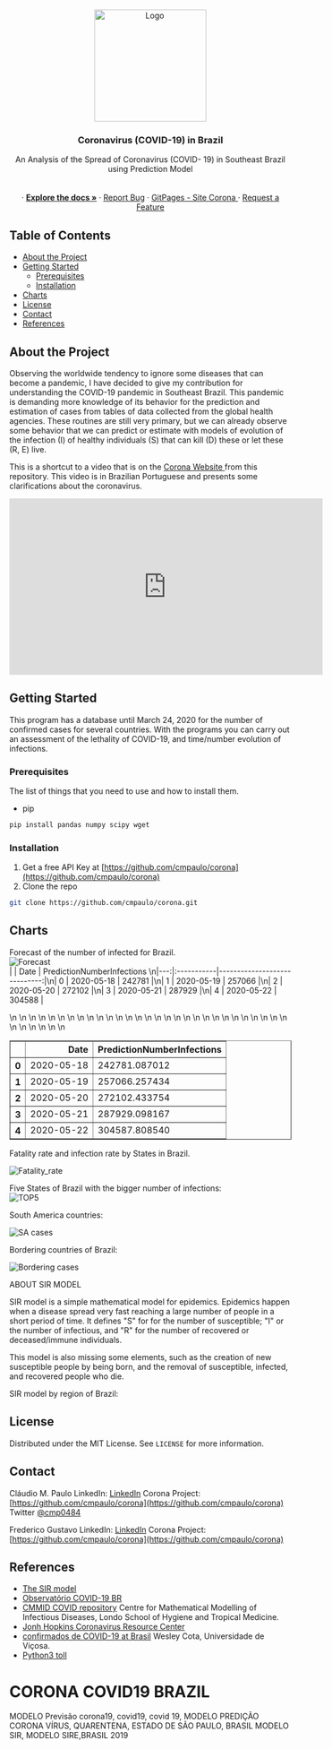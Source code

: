 <!-- PROJECT SHIELDS -->
<!--
*** I'm using markdown "reference style" links for readability.
*** Reference links are enclosed in brackets [ ] instead of parentheses ( ).
*** See the bottom of this document for the declaration of the reference variables
*** for contributors-url, forks-url, etc. This is an optional, concise syntax you may use.
*** https://www.markdownguide.org/basic-syntax/#reference-style-links
# fatality_rate_southest.png
# fatality_rate_south.png
# Fatality_rate.png
-->

<!-- PROJECT LOGO -->
<br />
<p align="center">
  <a href="https://github.com/cmpaulo/corona">
    <img src="logo.png" alt="Logo" width="200" height="200">
  </a>

  <h3 align="center">Coronavirus (COVID-19) in Brazil</h3>

  <p align="center">
    An Analysis of the Spread of Coronavirus (COVID- 19) in Southeast Brazil<br/>
  using Prediction Model <br/> 
    <br/>
  <br/>
    · <a href="https://github.com/cmpaulo/corona"><strong>Explore the docs »</strong></a>
    · <a href="https://github.com/cmpaulo/corona">Report Bug</a>
    · <a href="https://cmpaulo.github.io/corona/"> GitPages - Site Corona </a>
    · <a href="https://github.com/cmpaulo/corona">Request a Feature</a>
  </p>
</p>

<!-- TABLE OF CONTENTS -->
## Table of Contents

* [About the Project](#about-the-project)
* [Getting Started](#getting-started)
  * [Prerequisites](#prerequisites)
  * [Installation](#installation)
* [Charts](#charts)
* [License](#license)
* [Contact](#contact)
* [References](#references)



<!-- ABOUT THE PROJECT -->
## About the Project

Observing the worldwide tendency to ignore some diseases that can become a pandemic, I have decided to give my contribution for understanding  the COVID-19 pandemic in Southeast Brazil. This pandemic is demanding more knowledge of its behavior for the prediction and estimation of cases from tables of data collected from the global health agencies. These routines are still very primary, but we can already observe some behavior that we can predict or estimate with models of evolution of the infection (I) of healthy individuals (S) that can kill (D) these or let these (R, E) live.

This is a shortcut to a video that is on the <a href="https://cmpaulo.github.io/corona/"> Corona Website  </a> from this repository. This video is in Brazilian Portuguese and presents some clarifications about the coronavirus. 
<iframe width="560" height="315" src="https://www.youtube.com/embed/gs-HlvC5iJc" frameborder="0" allow="accelerometer; autoplay; encrypted-media; gyroscope; picture-in-picture" allowfullscreen></iframe>

<!-- GETTING STARTED -->
## Getting Started

This program has a database until March 24, 2020 for the number of confirmed cases for several countries. With the programs you can carry out an assessment of the lethality of COVID-19, and time/number evolution of infections.

### Prerequisites

The list of things that you need to use and how to install them.
* pip
```sh
pip install pandas numpy scipy wget
```

### Installation

1. Get a free API Key at [https://github.com/cmpaulo/corona](https://github.com/cmpaulo/corona)
2. Clone the repo
```sh
git clone https://github.com/cmpaulo/corona.git
```

<!-- USAGE EXAMPLES -->
## Charts

Forecast of the number of infected for Brazil. <br/>
<img src="log_data_forecast_brazil.png" alt="Forecast"> <br/>
|    | Date       |   PredictionNumberInfections \n|---:|:-----------|-----------------------------:|\n|  0 | 2020-05-18 |                       242781 |\n|  1 | 2020-05-19 |                       257066 |\n|  2 | 2020-05-20 |                       272102 |\n|  3 | 2020-05-21 |                       287929 |\n|  4 | 2020-05-22 |                       304588 |


<table border="1" class="dataframe">\n  <thead>\n    <tr style="text-align: right;">\n      <th></th>\n      <th>Date</th>\n      <th>PredictionNumberInfections</th>\n    </tr>\n  </thead>\n  <tbody>\n    <tr>\n      <th>0</th>\n      <td>2020-05-18</td>\n      <td>242781.087012</td>\n    </tr>\n    <tr>\n      <th>1</th>\n      <td>2020-05-19</td>\n      <td>257066.257434</td>\n    </tr>\n    <tr>\n      <th>2</th>\n      <td>2020-05-20</td>\n      <td>272102.433754</td>\n    </tr>\n    <tr>\n      <th>3</th>\n      <td>2020-05-21</td>\n      <td>287929.098167</td>\n    </tr>\n    <tr>\n      <th>4</th>\n      <td>2020-05-22</td>\n      <td>304587.808540</td>\n    </tr>\n  </tbody>\n</table>


Fatality rate and infection rate by States in Brazil.<br/>

<img src="Fatality_rate.png" alt="Fatality_rate"> <br/>

Five States of Brazil with the bigger number of infections: <br/>
<img src="n20cases_TOP5.png" alt="TOP5"> <br/>

South America countries: <br/>

<img src="southAmerica_brazil.png" alt="SA cases"> <br/>

Bordering countries of Brazil: <br/>

<img src="border_brazil.png" alt="Bordering cases"> <br/>

ABOUT SIR MODEL <br/>

SIR model is a simple mathematical model for epidemics. Epidemics happen when a disease spread very fast reaching a large number of people in a short period of time. It defines "S" for  for the number of susceptible; "I" or the number of infectious, and "R" for the number of recovered or deceased/immune individuals.

This model is also missing some elements, such as the creation of new susceptible people by being born, and the removal of susceptible, infected, and recovered people who die.<br/>
<!-- Brazil sub-notifications vx possible notifications about CoronaVirus <br/> -->
SIR model by region of Brazil:<br/>

<!-- <img src="SIR_modelSP.png" alt="modelsirs/e"> <br/> -->

<!-- <img src="SIR_modelPR.png" alt="modelsirs"> <br/> -->


<!-- LICENSE -->
## License

Distributed under the MIT License. See `LICENSE` for more information.

<!-- CONTACT - email@example.com --->
## Contact

Cláudio M. Paulo 
LinkedIn: [LinkedIn](https://www.linkedin.com/in/claudio-machado-paulo-1866a2146)
Corona Project: [https://github.com/cmpaulo/corona](https://github.com/cmpaulo/corona)
Twitter [@cmp0484](https://twitter.com/cmp0484)
<!-- Lattes(CnPq): [Currículo Lattes](http://lattes.cnpq.br/4172070751691684) -->

Frederico Gustavo
LinkedIn: [LinkedIn](www.linkedin.com/in/fredericogustavo)
Corona Project: [https://github.com/cmpaulo/corona](https://github.com/cmpaulo/corona)

<!-- ACKNOWLEDGEMENTS -->
<!-- REFERENCES -->
## References

* [The SIR model](https://idmod.org/docs/malaria/model-sir.html#sir-without-vital-dynamics)
* [Observatório COVID-19 BR](https://covid19br.github.io/index.html)
* [CMMID COVID repository](https://cmmid.github.io/topics/covid19) Centre for Mathematical Modelling of Infectious Diseases, Londo School of Hygiene and Tropical Medicine.
* [Jonh Hopkins Coronavirus Resource Center](https://coronavirus.jhu.edu/map.html)
* [confirmados de COVID-19 at Brasil](https://covid19br.wcota.me/)  Wesley Cota, Universidade de Viçosa.
* [Python3 toll ](https://docs.scipy.org/doc/scipy/reference/generated/scipy.optimize.curve_fit.html) 

# CORONA COVID19 BRAZIL
MODELO Previsão corona19, covid19, covid 19,
MODELO PREDIÇÃO CORONA VÍRUS, QUARENTENA, ESTADO DE SÃO PAULO, BRASIL
MODELO SIR, MODELO SIRE,BRASIL 2019

